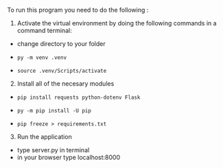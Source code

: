 To run this program you need to do the following :

1. Activate the virtual environment by doing the following commands in a command terminal:
-    change directory to your folder
-     py -m venv .venv
-     source .venv/Scripts/activate

2. Install all of the necesary modules
-     pip install requests python-dotenv Flask
-     py -m pip install -U pip
-     pip freeze > requirements.txt


3. Run the application
-    type server.py in terminal
-    in your browser type localhost:8000

